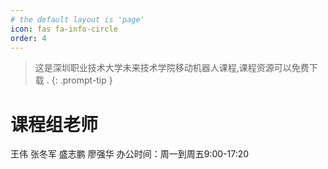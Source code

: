 ```yaml
---
# the default layout is 'page'
icon: fas fa-info-circle
order: 4
---
```


> 这是深圳职业技术大学未来技术学院移动机器人课程,课程资源可以免费下载 .
{: .prompt-tip }
# 课程组老师
王伟 张冬军 盛志鹏 廖强华
办公时间：周一到周五9:00-17:20
